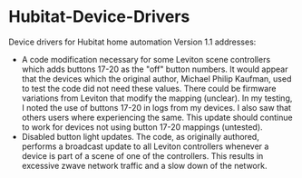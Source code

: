 # Hubitat-Device-Drivers
Device drivers for Hubitat home automation
Version 1.1 addresses:
  - A code modification necessary for some Leviton scene controllers which adds buttons 17-20 as the "off" button numbers.
    It would appear that the devices which the original author, Michael Philip Kaufman, used to test the code did not need these values.
    There could be firmware variations from Leviton that modify the mapping (unclear). In my testing, I noted the use of buttons
    17-20 in logs from my devices. I also saw that others users where experiencing the same.
    This update should continue to work for devices not using button 17-20 mappings (untested).
  - Disabled button light updates. The code, as originally authored, performs a broadcast update to all Leviton controllers whenever
    a device is part of a scene of one of the controllers. This results in excessive zwave network traffic and a slow down of the
    network.

